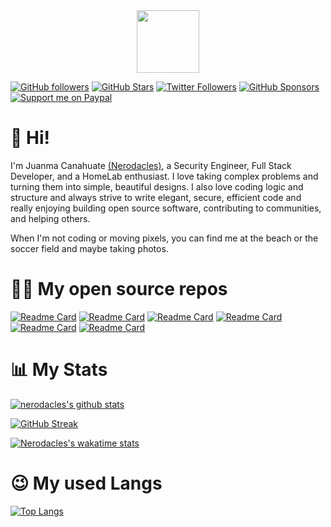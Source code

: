 <div id="header" align="center">
  <img src="https://media.giphy.com/media/M9gbBd9nbDrOTu1Mqx/giphy.gif" width="100"/>
</div>

[![GitHub followers](https://img.shields.io/github/followers/nerodacles?logo=GitHub&style=for-the-badge)](https://github.com/nerodacles)
[![GitHub Stars](https://img.shields.io/github/stars/nerodacles?logo=github&style=for-the-badge)](https://github.com/nerodacles)
[![Twitter Followers](https://img.shields.io/twitter/follow/nerodacles?color=0E7FC0&label=follow&logo=twitter&style=for-the-badge)](https://twitter.com/nerodacles)
[![GitHub Sponsors](https://img.shields.io/github/sponsors/nerodacles?color=BF4B8A&logo=githubsponsors&style=for-the-badge)](https://github.com/sponsors/nerodacles)
[![Support me on Paypal](https://img.shields.io/endpoint?color=blue&label=paypal&logo=paypal&logoColor=blue&style=for-the-badge&url=https://api.jsonbin.io/b/6219d87e24f17933e49f7425/3)](https://paypal.me/juanmacana)

# 👋 Hi!

I'm Juanma Canahuate [(Nerodacles)](https://portfolio.jmcv.codes), a Security Engineer, Full Stack Developer, and a HomeLab enthusiast. I love taking complex problems and turning them into simple, beautiful designs. I also love coding logic and structure and always strive to write elegant, secure, efficient code and really enjoying building open source software, contributing to communities, and helping others. 

When I'm not coding or moving pixels, you can find me at the beach or the soccer field and maybe taking photos.

# 🧑‍💻 My open source repos

[![Readme Card](https://github-readme-stats.vercel.app/api/pin/?username=nerodacles&repo=PharmacyAPI&theme=dark)](https://github.com/nerodacles/PharmacyAPI)
[![Readme Card](https://github-readme-stats.vercel.app/api/pin/?username=nerodacles&repo=PharmacyApp&theme=dark)](https://github.com/nerodacles/PharmacyApp)
[![Readme Card](https://github-readme-stats.vercel.app/api/pin/?username=nerodacles&repo=librephotos&theme=dark)](https://github.com/nerodacles/librephotos)
[![Readme Card](https://github-readme-stats.vercel.app/api/pin/?username=nerodacles&repo=librephotos-mobile&theme=dark)](https://github.com/nerodacles/librephotos-mobile)
[![Readme Card](https://github-readme-stats.vercel.app/api/pin/?username=nerodacles&repo=librephotos-docker&theme=dark)](https://github.com/nerodacles/librephotos-docker)
[![Readme Card](https://github-readme-stats.vercel.app/api/pin/?username=nerodacles&repo=BibliotecaVue&theme=dark)](https://github.com/nerodacles/BibliotecaVue)

# 📊 My Stats

[![nerodacles's github stats](https://github-readme-stats.vercel.app/api?username=nerodacles&show_icons=true&count_private=true&theme=dark&hide=stars)](https://github.com/nerodacles)

[![GitHub Streak](https://github-readme-streak-stats.herokuapp.com/?user=nerodacles&theme=dark&count_private=true&theme=dark)](https://github.com/nerodacles)

[![Nerodacles's wakatime stats](https://github-readme-stats.vercel.app/api/wakatime?username=nerodacles&theme=dark)](https://github.com/nerodacles)

# 😉 My used Langs

[![Top Langs](https://github-readme-stats.vercel.app/api/top-langs/?username=nerodacles&theme=dark&layout=compact&langs_count=8)](https://github.com/anuraghazra/github-readme-stats)
